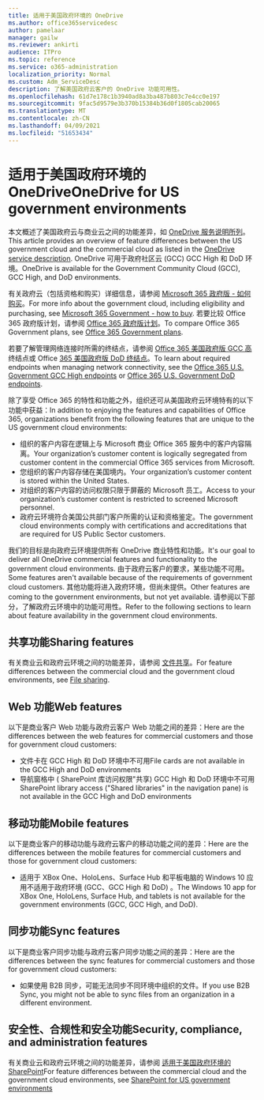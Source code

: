 ```yaml
---
title: 适用于美国政府环境的 OneDrive
ms.author: office365servicedesc
author: pamelaar
manager: gailw
ms.reviewer: ankirti
audience: ITPro
ms.topic: reference
ms.service: o365-administration
localization_priority: Normal
ms.custom: Adm_ServiceDesc
description: 了解美国政府云客户的 OneDrive 功能可用性。
ms.openlocfilehash: 61d7e178c1b3940ad8a3ba487b803c7e4cc0e197
ms.sourcegitcommit: 9fac5d9579e3b370b15384b36d0f1805cab20065
ms.translationtype: MT
ms.contentlocale: zh-CN
ms.lasthandoff: 04/09/2021
ms.locfileid: "51653434"
---
```

# <a name="onedrive-for-us-government-environments"></a><span data-ttu-id="0332b-103">适用于美国政府环境的 OneDrive</span><span class="sxs-lookup"><span data-stu-id="0332b-103">OneDrive for US government environments</span></span>

<span data-ttu-id="0332b-104">本文概述了美国政府云与商业云之间的功能差异，如 [OneDrive 服务说明所列](../../onedrive-for-business-service-description.md)。</span><span class="sxs-lookup"><span data-stu-id="0332b-104">This article provides an overview of feature differences between the US government cloud and the commercial cloud as listed in the [OneDrive service description](../../onedrive-for-business-service-description.md).</span></span> <span data-ttu-id="0332b-105">OneDrive 可用于政府社区云 (GCC) GCC High 和 DoD 环境。</span><span class="sxs-lookup"><span data-stu-id="0332b-105">OneDrive is available for the Government Community Cloud (GCC), GCC High, and DoD environments.</span></span> 

<span data-ttu-id="0332b-106">有关政府云（包括资格和购买）详细信息，请参阅 [Microsoft 365 政府版 - 如何购买](./microsoft-365-government-how-to-buy.md)。</span><span class="sxs-lookup"><span data-stu-id="0332b-106">For more info about the government cloud, including eligibility and purchasing, see [Microsoft 365 Government - how to buy](./microsoft-365-government-how-to-buy.md).</span></span> <span data-ttu-id="0332b-107">若要比较 Office 365 政府版计划，请参阅 [Office 365 政府版计划](https://www.microsoft.com/microsoft-365/government/compare-office-365-government-plans?rtc=1#EligibilityRequirements)。</span><span class="sxs-lookup"><span data-stu-id="0332b-107">To compare Office 365 Government plans, see [Office 365 Government plans](https://www.microsoft.com/microsoft-365/government/compare-office-365-government-plans?rtc=1#EligibilityRequirements).</span></span>

<span data-ttu-id="0332b-108">若要了解管理网络连接时所需的终结点，请参阅 [Office 365 美国政府版 GCC 高](/office365/enterprise/office-365-u-s-government-gcc-high-endpoints#sharepoint-online-and-onedrive-for-business) 终结点或 Office [365 美国政府版 DoD 终结点](/office365/enterprise/office-365-u-s-government-dod-endpoints#sharepoint-online-and-onedrive-for-business)。</span><span class="sxs-lookup"><span data-stu-id="0332b-108">To learn about required endpoints when managing network connectivity, see the [Office 365 U.S. Government GCC High endpoints](/office365/enterprise/office-365-u-s-government-gcc-high-endpoints#sharepoint-online-and-onedrive-for-business) or [Office 365 U.S. Government DoD endpoints](/office365/enterprise/office-365-u-s-government-dod-endpoints#sharepoint-online-and-onedrive-for-business).</span></span>

<span data-ttu-id="0332b-109">除了享受 Office 365 的特性和功能之外，组织还可从美国政府云环境特有的以下功能中获益：</span><span class="sxs-lookup"><span data-stu-id="0332b-109">In addition to enjoying the features and capabilities of Office 365, organizations benefit from the following features that are unique to the US government cloud environments:</span></span>

-   <span data-ttu-id="0332b-110">组织的客户内容在逻辑上与 Microsoft 商业 Office 365 服务中的客户内容隔离。</span><span class="sxs-lookup"><span data-stu-id="0332b-110">Your organization’s customer content is logically segregated from customer content in the commercial Office 365 services from Microsoft.</span></span>
-   <span data-ttu-id="0332b-111">您组织的客户内容存储在美国境内。</span><span class="sxs-lookup"><span data-stu-id="0332b-111">Your organization’s customer content is stored within the United States.</span></span>
-   <span data-ttu-id="0332b-112">对组织的客户内容的访问权限只限于屏蔽的 Microsoft 员工。</span><span class="sxs-lookup"><span data-stu-id="0332b-112">Access to your organization’s customer content is restricted to screened Microsoft personnel.</span></span>
-   <span data-ttu-id="0332b-113">政府云环境符合美国公共部门客户所需的认证和资格鉴定。</span><span class="sxs-lookup"><span data-stu-id="0332b-113">The government cloud environments comply with certifications and accreditations that are required for US Public Sector customers.</span></span>

<span data-ttu-id="0332b-114">我们的目标是向政府云环境提供所有 OneDrive 商业特性和功能。</span><span class="sxs-lookup"><span data-stu-id="0332b-114">It's our goal to deliver all OneDrive commercial features and functionality to the government cloud environments.</span></span> <span data-ttu-id="0332b-115">由于政府云客户的要求，某些功能不可用。</span><span class="sxs-lookup"><span data-stu-id="0332b-115">Some features aren't available because of the requirements of government cloud customers.</span></span> <span data-ttu-id="0332b-116">其他功能将进入政府环境，但尚未提供。</span><span class="sxs-lookup"><span data-stu-id="0332b-116">Other features are coming to the government environments, but not yet available.</span></span> <span data-ttu-id="0332b-117">请参阅以下部分，了解政府云环境中的功能可用性。</span><span class="sxs-lookup"><span data-stu-id="0332b-117">Refer to the following sections to learn about feature availability in the government cloud environments.</span></span>

## <a name="sharing-features"></a><span data-ttu-id="0332b-118">共享功能</span><span class="sxs-lookup"><span data-stu-id="0332b-118">Sharing features</span></span>

<span data-ttu-id="0332b-119">有关商业云和政府云环境之间的功能差异，请参阅 [文件共享](./gcc-high-and-dod.md#file-sharing)。</span><span class="sxs-lookup"><span data-stu-id="0332b-119">For feature differences between the commercial cloud and the government cloud environments, see [File sharing](./gcc-high-and-dod.md#file-sharing).</span></span>

## <a name="web-features"></a><span data-ttu-id="0332b-120">Web 功能</span><span class="sxs-lookup"><span data-stu-id="0332b-120">Web features</span></span>

<span data-ttu-id="0332b-121">以下是商业客户 Web 功能与政府云客户 Web 功能之间的差异：</span><span class="sxs-lookup"><span data-stu-id="0332b-121">Here are the differences between the web features for commercial customers and those for government cloud customers:</span></span>

- <span data-ttu-id="0332b-122">文件卡在 GCC High 和 DoD 环境中不可用</span><span class="sxs-lookup"><span data-stu-id="0332b-122">File cards are not available in the GCC High and DoD environments</span></span>
- <span data-ttu-id="0332b-123">导航窗格中 ( SharePoint 库访问权限"共享) GCC High 和 DoD 环境中不可用</span><span class="sxs-lookup"><span data-stu-id="0332b-123">SharePoint library access ("Shared libraries" in the navigation pane) is not available in the GCC High and DoD environments</span></span>

## <a name="mobile-features"></a><span data-ttu-id="0332b-124">移动功能</span><span class="sxs-lookup"><span data-stu-id="0332b-124">Mobile features</span></span>

<span data-ttu-id="0332b-125">以下是商业客户的移动功能与政府云客户的移动功能之间的差异：</span><span class="sxs-lookup"><span data-stu-id="0332b-125">Here are the differences between the mobile features for commercial customers and those for government cloud customers:</span></span>

- <span data-ttu-id="0332b-126">适用于 XBox One、HoloLens、Surface Hub 和平板电脑的 Windows 10 应用不适用于政府环境 (GCC、GCC High 和 DoD) 。</span><span class="sxs-lookup"><span data-stu-id="0332b-126">The Windows 10 app for XBox One, HoloLens, Surface Hub, and tablets is not available for the government environments (GCC, GCC High, and DoD).</span></span>

## <a name="sync-features"></a><span data-ttu-id="0332b-127">同步功能</span><span class="sxs-lookup"><span data-stu-id="0332b-127">Sync features</span></span>

<span data-ttu-id="0332b-128">以下是商业客户同步功能与政府云客户同步功能之间的差异：</span><span class="sxs-lookup"><span data-stu-id="0332b-128">Here are the differences between the sync features for commercial customers and those for government cloud customers:</span></span>

- <span data-ttu-id="0332b-129">如果使用 B2B 同步，可能无法同步不同环境中组织的文件。</span><span class="sxs-lookup"><span data-stu-id="0332b-129">If you use B2B Sync, you might not be able to sync files from an organization in a different environment.</span></span>

## <a name="security-compliance-and-administration-features"></a><span data-ttu-id="0332b-130">安全性、合规性和安全功能</span><span class="sxs-lookup"><span data-stu-id="0332b-130">Security, compliance, and administration features</span></span>

<span data-ttu-id="0332b-131">有关商业云和政府云环境之间的功能差异，请参阅 [适用于美国政府环境的 SharePoint](sharepoint.md)</span><span class="sxs-lookup"><span data-stu-id="0332b-131">For feature differences between the commercial cloud and the government cloud environments, see [SharePoint for US government environments](sharepoint.md)</span></span>
